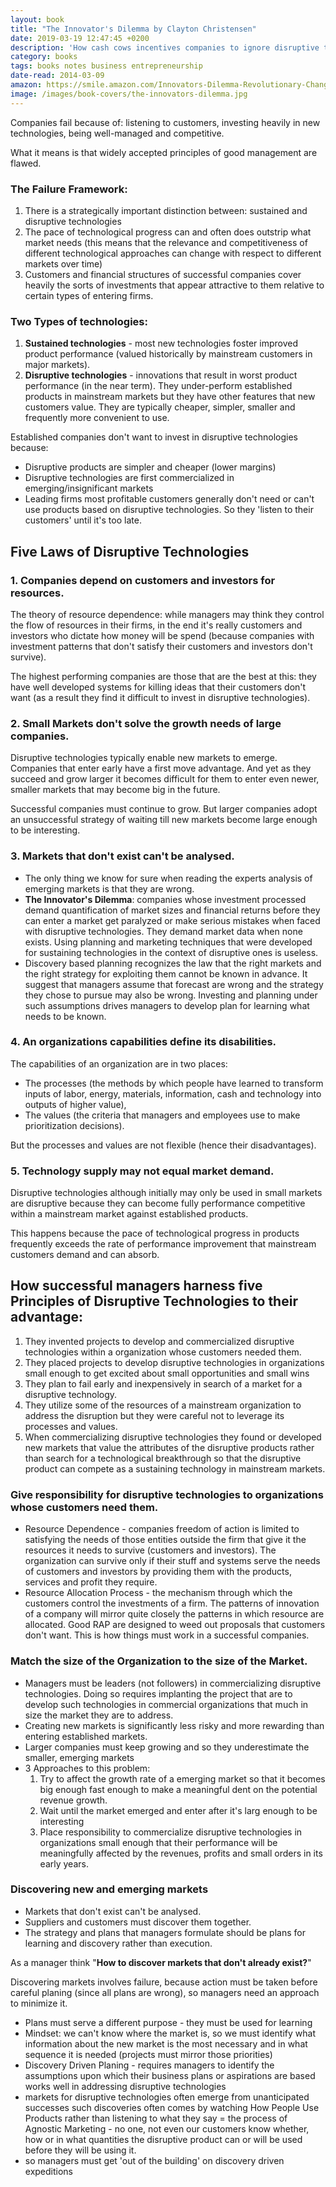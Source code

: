 ```yaml
---
layout: book
title: "The Innovator's Dilemma by Clayton Christensen"
date: 2019-03-19 12:47:45 +0200
description: 'How cash cows incentives companies to ignore disruptive technologies at their own peril. Discovering new markets also involves failure. Optimize plans for learning and discovery rather than execution.'
category: books
tags: books notes business entrepreneurship
date-read: 2014-03-09
amazon: https://smile.amazon.com/Innovators-Dilemma-Revolutionary-Change-Business/dp/0062060244
image: /images/book-covers/the-innovators-dilemma.jpg
---
```


Companies fail because of: listening to customers, investing heavily in new technologies, being well-managed and competitive.

What it means is that widely accepted principles of good management are flawed.

### The Failure Framework:

1. There is a strategically important distinction between: sustained and disruptive technologies
2. The pace of technological progress can and often does outstrip what market needs (this means that the relevance and competitiveness of different technological approaches can change with respect to different markets over time)
3. Customers and financial structures of successful companies cover heavily the sorts of investments that appear attractive to them relative to certain types of entering firms.

### Two Types of technologies:

1. **Sustained technologies** - most new technologies foster improved product performance (valued historically by mainstream customers in major markets).
2. **Disruptive technologies** - innovations that result in worst product performance (in the near term). They under-perform established products in mainstream markets but they have other features that new customers value. They are typically cheaper, simpler, smaller and frequently more convenient to use.

Established companies don't want to invest in disruptive technologies because:

- Disruptive products are simpler and cheaper (lower margins)
- Disruptive technologies are first commercialized in emerging/insignificant markets
- Leading firms most profitable customers generally don't need or can't use products based on disruptive technologies. So they 'listen to their customers' until it's too late.

## Five Laws of Disruptive Technologies

### 1. Companies depend on customers and investors for resources.

The theory of resource dependence: while managers may think they control the flow of resources in their firms, in the end it's really customers and investors who dictate how money will be spend (because companies with investment patterns that don't satisfy their customers and investors don't survive).

The highest performing companies are those that are the best at this: they have well developed systems for killing ideas that their customers don't want (as a result they find it difficult to invest in disruptive technologies).

### 2. Small Markets don't solve the growth needs of large companies.

Disruptive technologies typically enable new markets to emerge. Companies that enter early have a first move advantage. And yet as they succeed and grow larger it becomes difficult for them to enter even newer, smaller markets that may become big in the future.

Successful companies must continue to grow. But larger companies adopt an unsuccessful strategy of waiting till new markets become large enough to be interesting.

### 3. Markets that don't exist can't be analysed.

- The only thing we know for sure when reading the experts analysis of emerging markets is that they are wrong.
- **The Innovator's Dilemma**: companies whose investment processed demand quantification of market sizes and financial returns before they can enter a market get paralyzed or make serious mistakes when faced with disruptive technologies. They demand market data when none exists. Using planning and marketing techniques that were developed for sustaining technologies in the context of disruptive ones is useless.
- Discovery based planning recognizes the law that the right markets and the right strategy for exploiting them cannot be known in advance. It suggest that managers assume that forecast are wrong and the strategy they chose to pursue may also be wrong. Investing and planning under such assumptions drives managers to develop plan for learning what needs to be known.

### 4. An organizations capabilities define its disabilities.

The capabilities of an organization are in two places:

- The processes (the methods by which people have learned to transform inputs of labor, energy, materials, information, cash and technology into outputs of higher value),
- The values (the criteria that managers and employees use to make prioritization decisions).

But the processes and values are not flexible (hence their disadvantages).

### 5. Technology supply may not equal market demand.

Disruptive technologies although initially may only be used in small markets are disruptive because they can become fully performance competitive within a mainstream market against established products.

This happens because the pace of technological progress in products frequently exceeds the rate of performance improvement that mainstream customers demand and can absorb.

## How successful managers harness five Principles of Disruptive Technologies to their advantage:

1. They invented projects to develop and commercialized disruptive technologies within a organization whose customers needed them.
2. They placed projects to develop disruptive technologies in organizations small enough to get excited about small opportunities and small wins
3. They plan to fail early and inexpensively in search of a market for a disruptive technology.
4. They utilize some of the resources of a mainstream organization to address the disruption but they were careful not to leverage its processes and values.
5. When commercializing disruptive technologies they found or developed new markets that value the attributes of the disruptive products rather than search for a technological breakthrough so that the disruptive product can compete as a sustaining technology in mainstream markets.

### Give responsibility for disruptive technologies to organizations whose customers need them.

- Resource Dependence - companies freedom of action is limited to satisfying the needs of those entities outside the firm that give it the resources it needs to survive (customers and investors). The organization can survive only if their stuff and systems serve the needs of customers and investors by providing them with the products, services and profit they require.
- Resource Allocation Process - the mechanism through which the customers control the investments of a firm. The patterns of innovation of a company will mirror quite closely the patterns in which resource are allocated. Good RAP are designed to weed out proposals that customers don't want. This is how things must work in a successful companies.

### Match the size of the Organization to the size of the Market.

- Managers must be leaders (not followers) in commercializing disruptive technologies. Doing so requires implanting the project that are to develop such technologies in commercial organizations that much in size the market they are to address.
- Creating new markets is significantly less risky and more rewarding than entering established markets.
- Larger companies must keep growing and so they underestimate the smaller, emerging markets
- 3 Approaches to this problem:
  1. Try to affect the growth rate of a emerging market so that it becomes big enough fast enough to make a meaningful dent on the potential revenue growth.
  2. Wait until the market emerged and enter after it's larg enough to be interesting
  3. Place responsibility to commercialize disruptive technologies in organizations small enough that their performance will be meaningfully affected by the revenues, profits and small orders in its early years.

### Discovering new and emerging markets

- Markets that don't exist can't be analysed.
- Suppliers and customers must discover them together.
- The strategy and plans that managers formulate should be plans for learning and discovery rather than execution.

As a manager think "**How to discover markets that don't already exist?**"

Discovering markets involves failure, because action must be taken before careful planing (since all plans are wrong), so managers need an approach to minimize it.

- Plans must serve a different purpose - they must be used for learning
- Mindset: we can't know where the market is, so we must identify what information about the new market is the most necessary and in what sequence it is needed (projects must mirror those priorities)
- Discovery Driven Planing - requires managers to identify the assumptions upon which their business plans or aspirations are based works well in addressing disruptive technologies
- markets for disruptive technologies often emerge from unanticipated successes such discoveries often comes by watching How People Use Products rather than listening to what they say = the process of Agnostic Marketing - no one, not even our customers know whether, how or in what quantities the disruptive product can or will be used before they will be using it.
- so managers must get 'out of the building' on discovery driven expeditions
